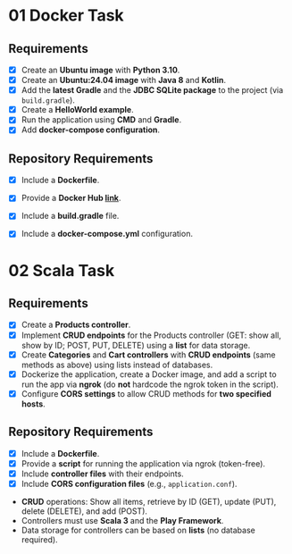 # 01 Docker Task

## Requirements
- [x] Create an **Ubuntu image** with **Python 3.10**.
- [x] Create an **Ubuntu:24.04 image** with **Java 8** and **Kotlin**.
- [x] Add the **latest Gradle** and the **JDBC SQLite package** to the project (via `build.gradle`).
- [x] Create a **HelloWorld example**.
- [x] Run the application using **CMD** and **Gradle**.
- [x] Add **docker-compose configuration**.
## Repository Requirements
- [x] Include a **Dockerfile**.
- [x] Provide a **Docker Hub [link](https://hub.docker.com/repository/docker/afterhoursbilly/kotlin-gradle-java/general)**.
- [x] Include a **build.gradle** file.
- [x] Include a **docker-compose.yml** configuration.



# 02 Scala Task

## Requirements
- [x] Create a **Products controller**.  
- [x] Implement **CRUD endpoints** for the Products controller (GET: show all, show by ID; POST, PUT, DELETE) using a **list** for data storage.  
- [x] Create **Categories** and **Cart controllers** with **CRUD endpoints** (same methods as above) using lists instead of databases.  
- [x] Dockerize the application, create a Docker image, and add a script to run the app via **ngrok** (do **not** hardcode the ngrok token in the script).  
- [x] Configure **CORS settings** to allow CRUD methods for **two specified hosts**.  

## Repository Requirements
- [x] Include a **Dockerfile**.  
- [x] Provide a **script** for running the application via ngrok (token-free).  
- [x] Include **controller files** with their endpoints.  
- [x] Include **CORS configuration files** (e.g., `application.conf`).  
- **CRUD** operations: Show all items, retrieve by ID (GET), update (PUT), delete (DELETE), and add (POST).  
- Controllers must use **Scala 3** and the **Play Framework**.  
- Data storage for controllers can be based on **lists** (no database required).  
